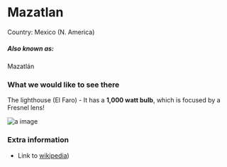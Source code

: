 # Mazatlan

Country: Mexico (N. America)

##### Also known as:

Mazatlán

### What we would like to see there

The lighthouse (El Faro) - It has a **1,000 watt bulb**, which is focused by a Fresnel lens!

![a image](https://upload.wikimedia.org/wikipedia/commons/thumb/8/80/Faro_de_Mazatl%C3%A1n.JPG/800px-Faro_de_Mazatl%C3%A1n.JPG)

### Extra information

- Link to [wikipedia](https://en.wikipedia.org/wiki/Mazatl%C3%A1n))
